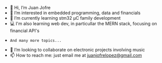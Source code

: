 - 👋 Hi, I’m Juan Jofre
- 👀 I’m interested in embedded programming, data and financials 
- 🌱 I’m currently learning stm32 μC family development
- 💻   I'm also learning web dev, in particullar the MERN stack, focusing on financial API's
-     And many more topics...
- 💞️ I’m looking to collaborate on electronic projects involving music
- 📫 How to reach me: just email me at juanjofrelopez@gmail.com

<!---
juanjofrelopez/juanjofrelopez is a ✨ special ✨ repository because its `README.md` (this file) appears on your GitHub profile.
You can click the Preview link to take a look at your changes.
--->
